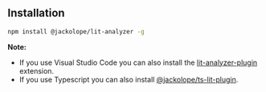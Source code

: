 ## Installation

<!-- prettier-ignore -->
```bash
npm install @jackolope/lit-analyzer -g
```

**Note:**

- If you use Visual Studio Code you can also install the [lit-analyzer-plugin](https://marketplace.visualstudio.com/items?itemName=jackolope.lit-analyzer-plugin) extension.
- If you use Typescript you can also install [@jackolope/ts-lit-plugin](https://github.com/JackRobards/lit-analyzer/blob/main/packages/ts-lit-plugin).
